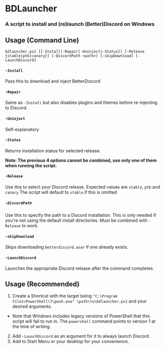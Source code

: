 # BDLauncher
### A script to install and (re)launch (Better)Discord on Windows

## Usage (Command Line)
```
bdlauncher.ps1 [{-Install|-Repair|-Uninject|-Status}] [-Release {stable|ptb|canary}] [-DiscordPath <path>] [-skipDownload] [-LaunchDiscord]
```

#### `-Install`
Pass this to download and inject BetterDiscord

#### `-Repair`
Same as `-Install` but also disables plugins and themes before re-injecting to Discord.

#### `-Uninject`
Self-explanatory

#### `-Status`
Returns installation status for selected release.

**Note: The previous 4 options cannot be combined, use only one of them when running the script.**

#### `-Release`
Use this to select your Discord release.
Expected values are `stable`, `ptb` and `canary`
The script will default to `stable` if this is omitted

##### `-DiscordPath`
Use this to specify the path to a Discord installation. This is only needed if you're not using the default install directories. Must be combined with `-Release` to work.

#### `-skipDownload`
Skips downloading `betterdiscord.asar` if one already exists.

#### `-LaunchDiscord`
Launches the appropriate Discord release after the command completes.

## Usage (Recommended)

1. Create a Shortcut with the target being `"C:\Program Files\PowerShell\7\pwsh.exe" \path\to\bdlauncher.ps1` and your desired arguments.
- Note that Windows includes legacy versions of PowerShell that this script will fail to run in. The `powershell` command points to version 1 at the time of writing.
2. Add `-LaunchDiscord` as an argument for it to always launch Discord.
3. Add to Start Menu or your desktop for your convenience.